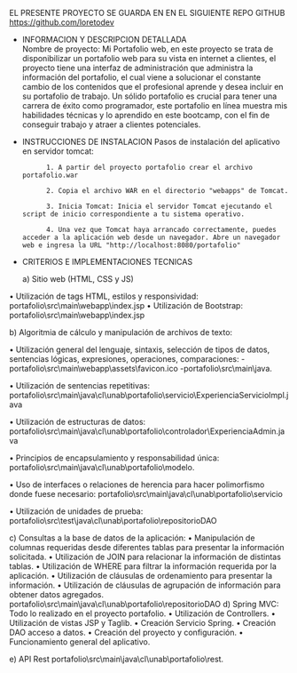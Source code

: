 EL PRESENTE PROYECTO SE GUARDA EN EN EL SIGUIENTE REPO GITHUB https://github.com/loretodev

- INFORMACION Y DESCRIPCION DETALLADA<br>
	Nombre de proyecto: Mi Portafolio web, en este proyecto se trata de disponibilizar un portafolio web para su vista en internet a clientes, el proyecto tiene una interfaz de administración que administra la información del portafolio, el cual viene a solucionar el constante cambio de los contenidos que el profesional aprende y desea incluir en su portafolio de trabajo. 
	Un sólido portafolio es crucial para tener una carrera de éxito como programador, este portafolio en línea muestra mis habilidades técnicas y lo aprendido en este bootcamp, con el fin de conseguir trabajo y atraer a clientes potenciales.

- INSTRUCCIONES DE INSTALACION
Pasos de instalación del aplicativo en servidor tomcat:

            1. A partir del proyecto portafolio crear el archivo portafolio.war 
	
            2. Copia el archivo WAR en el directorio "webapps" de Tomcat.
	
            3. Inicia Tomcat: Inicia el servidor Tomcat ejecutando el script de inicio correspondiente a tu sistema operativo.

            4. Una vez que Tomcat haya arrancado correctamente, puedes acceder a la aplicación web desde un navegador. Abre un navegador web e ingresa la URL "http://localhost:8080/portafolio" 



- CRITERIOS E IMPLEMENTACIONES TECNICAS

 	a) Sitio web (HTML, CSS y JS) 

• Utilización de tags HTML, estilos y responsividad: portafolio\src\main\webapp\index.jsp 
• Utilización de Bootstrap: portafolio\src\main\webapp\index.jsp 


b) Algoritmia de cálculo y manipulación de archivos de texto: 

• Utilización general del lenguaje, sintaxis, selección de tipos de datos, sentencias lógicas, expresiones, operaciones, comparaciones: -portafolio\src\main\webapp\assets\favicon.ico
-portafolio\src\main\java.


• Utilización de sentencias repetitivas: portafolio\src\main\java\cl\unab\portafolio\servicio\ExperienciaServicioImpl.java 
 
• Utilización de estructuras de datos: portafolio\src\main\java\cl\unab\portafolio\controlador\ExperienciaAdmin.java 

• Principios de encapsulamiento y responsabilidad única: portafolio\src\main\java\cl\unab\portafolio\modelo. 

• Uso de interfaces o relaciones de herencia para hacer polimorfismo donde fuese necesario: portafolio\src\main\java\cl\unab\portafolio\servicio 

• Utilización de unidades de prueba:
portafolio\src\test\java\cl\unab\portafolio\repositorioDAO


c) Consultas a la base de datos de la aplicación: 
• Manipulación de columnas requeridas desde diferentes tablas para presentar la información solicitada. 
• Utilización de JOIN para relacionar la información de distintas tablas. 
• Utilización de WHERE para filtrar la información requerida por la aplicación. 
• Utilización de cláusulas de ordenamiento para presentar la información. 
• Utilización de cláusulas de agrupación de información para obtener datos agregados. 
portafolio\src\main\java\cl\unab\portafolio\repositorioDAO
d) Spring MVC:  Todo lo realizado en el proyecto portafolio.
• Utilización de Controllers. 
• Utilización de vistas JSP y Taglib. 
• Creación Servicio Spring. 
• Creación DAO acceso a datos. 
• Creación del proyecto y configuración. 
• Funcionamiento general del aplicativo. 

e) API Rest 
portafolio\src\main\java\cl\unab\portafolio\rest. 


    
